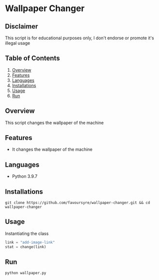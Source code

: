 # Wallpaper Changer

## Disclaimer

This script is for educational purposes only, I don't endorse or promote it's illegal usage

## Table of Contents

1. [Overview](#overview)
2. [Features](#features)
3. [Languages](#languages)
4. [Installations](#installations)
5. [Usage](#usage)
6. [Run](#run)

## Overview

This script changes the wallpaper of the machine

## Features

- It changes the wallpaper of the machine

## Languages

- Python 3.9.7

## Installations

```shell
git clone https://github.com/favoursyre/wallpaper-changer.git && cd wallpaper-changer
```

## Usage

Instantiating the class

```python
link = "add-image-link"
stat = change(link)
```

## Run

```shell
python wallpaper.py
```

